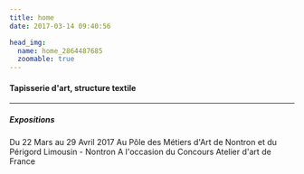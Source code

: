 ```yaml
---
title: home
date: 2017-03-14 09:40:56

head_img:
  name: home_2864487685
  zoomable: true
---
```


#### Tapisserie d'art, structure textile

---

##### Expositions
Du 22 Mars au 29 Avril 2017
Au Pôle des Métiers d'Art de Nontron et du Périgord Limousin - Nontron
A l'occasion du Concours Atelier d'art de France